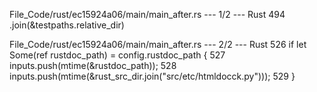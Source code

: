 File_Code/rust/ec15924a06/main/main_after.rs --- 1/2 --- Rust
                                                                                                                                                           494           .join(&testpaths.relative_dir)

File_Code/rust/ec15924a06/main/main_after.rs --- 2/2 --- Rust
                                                                                                                                                           526     if let Some(ref rustdoc_path) = config.rustdoc_path {
                                                                                                                                                           527         inputs.push(mtime(&rustdoc_path));
                                                                                                                                                           528         inputs.push(mtime(&rust_src_dir.join("src/etc/htmldocck.py")));
                                                                                                                                                           529     }

